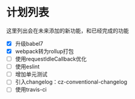 # 计划列表
这里列出会在未来添加的新功能，和已经完成的功能


- [X] 升级babel7
- [X] webpack转为rollup打包
- [ ] 使用requestIdleCallback优化
- [ ] 使用eslint
- [ ] 增加单元测试
- [ ] 引入changelog：cz-conventional-changelog
- [ ] 使用travis-ci
